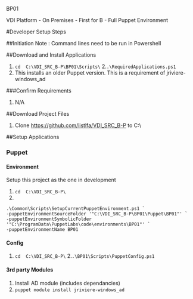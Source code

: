 BP01

VDI Platform - On Premises - First for B - Full Puppet Environment

#Developer Setup Steps

##Initiation
Note : Command lines need to be run in Powershell

##Download and Install Applications

1. `cd  C:\VDI_SRC_B-P\BP01\Scripts\`
2.`.\RequiredApplications.ps1`
  1. This installs an older Puppet version. This is a requirement of jriviere-windows_ad

###Confirm Requirements
1. N/A
  
##Download Project Files
 1. Clone https://github.com/listlfa/VDI_SRC_B-P to C:\

##Setup Applications

### Puppet

#### Environment
Setup this project as the one in development

1. `cd  C:\VDI_SRC_B-P\`
2.
```
.\Common\Scripts\SetupCurrentPuppetEnvironment.ps1 `
-puppetEnvironmentSourceFolder '"C:\VDI_SRC_B-P\BP01\Puppet\BP01"' `
-puppetEnvironmentSymbolicFolder '"C:\ProgramData\PuppetLabs\code\environments\BP01"' `
-puppetEnvironmentName BP01
```

#### Config

1. `cd  C:\VDI_SRC_B-P\`
2.`.\BP01\Scripts\PuppetConfig.ps1`

#### 3rd party Modules
1. Install AD module (includes dependancies)
  1. `puppet module install jriviere-windows_ad`
